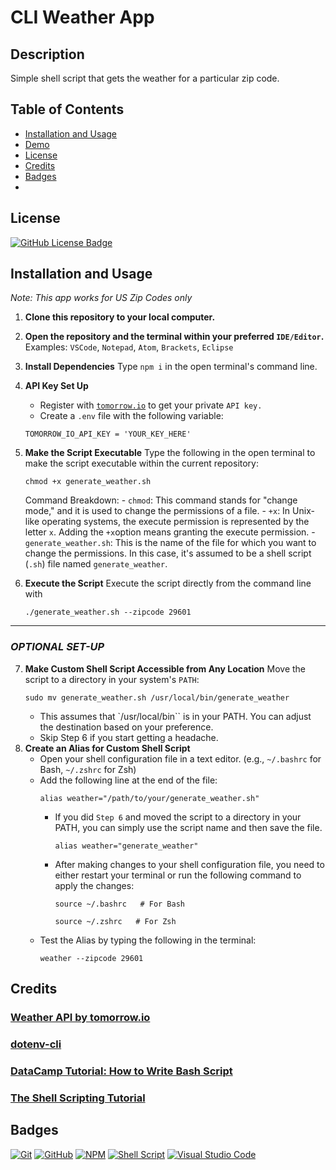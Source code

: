 # CLI Weather App

## Description

Simple shell script that gets the weather for a particular zip code.

## Table of Contents
- [Installation and Usage](#installation-and-usage)
- [Demo]()
- [License](#license)
- [Credits](#credits)
- [Badges](#badges)
- 

## License

[![GitHub License Badge](https://img.shields.io/github/license/Ileriayo/markdown-badges?style=for-the-badge)](https://github.com/victoriamcn/CLI-Weather/blob/main/LICENSE)

## Installation and Usage

*Note: This app works for US Zip Codes only*

1. **Clone this repository to your local computer.**
2. **Open the repository and the terminal within your preferred `IDE/Editor`.**
    Examples: `VSCode`, `Notepad`, `Atom`, `Brackets`, `Eclipse`
3. **Install Dependencies**
    Type `npm i` in the open terminal's command line.
4. **API Key Set Up** 
   - Register with [`tomorrow.io`](https://app.tomorrow.io/signin?_gl=1*dxtskt*_ga*MTkxNDc5Mzk2LjE3MDY1NzY4NTY.*_ga_FYZPGBJRTX*MTcwNjU4MjkzNC4yLjEuMTcwNjU4Mjk0Mi4wLjAuMA..&return_to=%2Fdevelopment%2Fkeys) to get your private `API key.`
    - Create a `.env` file with the following variable:
    ```
    TOMORROW_IO_API_KEY = 'YOUR_KEY_HERE'
    ```
5. **Make the Script Executable**
    Type the following in the open terminal to make the script executable within the current repository:
    ```
    chmod +x generate_weather.sh
    ```
    Command Breakdown:
        - `chmod`: This command stands for "change mode," and it is used to change the permissions of a file.
        - `+x`: In Unix-like operating systems, the execute permission is represented by the letter `x`. Adding the `+x`option means granting the execute permission.
        - `generate_weather.sh`: This is the name of the file for which you want to change the permissions. In this case, it's assumed to be a shell script (`.sh`) file named `generate_weather`.

6. **Execute the Script**
    Execute the script directly from the command line with
    ```
    ./generate_weather.sh --zipcode 29601

    ```
---
### ***OPTIONAL SET-UP***
7. **Make Custom Shell Script Accessible from Any Location**
    Move the script to a directory in your system's `PATH`:
    ```
    sudo mv generate_weather.sh /usr/local/bin/generate_weather
    ```
    - This assumes that `/usr/local/bin`` is in your PATH. You can adjust the destination based on your preference.
    - Skip Step 6 if you start getting a headache.
8. **Create an Alias for Custom Shell Script**
    - Open your shell configuration file in a text editor. (e.g., `~/.bashrc` for Bash, `~/.zshrc` for Zsh)
    - Add the following line at the end of the file:
        ```
        alias weather="/path/to/your/generate_weather.sh"
        ```
        - If you did `Step 6` and moved the script to a directory in your PATH, you can simply use the script name and then save the file.
            ```
            alias weather="generate_weather"
            ```
        - After making changes to your shell configuration file, you need to either restart your terminal or run the following command to apply the changes:
            ```
            source ~/.bashrc   # For Bash
            ```
            ```
            source ~/.zshrc   # For Zsh
            ```
    - Test the Alias by typing the following in the terminal:
        ```
        weather --zipcode 29601
        ```

## Credits

### [Weather API by tomorrow.io](https://www.tomorrow.io/a/faq/weather-api/can-i-get-weather-data-by-zip-code-using-an-api/)

### [dotenv-cli](https://www.npmjs.com/package/dotenv-cli)

### [DataCamp Tutorial: How to Write Bash Script](https://www.datacamp.com/tutorial/how-to-write-bash-script-tutorial)

### [The Shell Scripting Tutorial](https://www.shellscript.sh/)

## Badges

[![Git](https://img.shields.io/badge/git-%23F05033.svg?style=for-the-badge&logo=git&logoColor=white)](https://git-scm.com/)
[![GitHub](https://img.shields.io/badge/github-%23121011.svg?style=for-the-badge&logo=github&logoColor=white)](https://docs.github.com/en/get-started/quickstart/hello-world)
[![NPM](https://img.shields.io/badge/NPM-%23CB3837.svg?style=for-the-badge&logo=npm&logoColor=white)](https://www.npmjs.com/)
[![Shell Script](https://img.shields.io/badge/shell_script-%23121011.svg?style=for-the-badge&logo=gnu-bash&logoColor=white)]((https://www.shellscript.sh/))
[![Visual Studio Code](https://img.shields.io/badge/Visual%20Studio%20Code-0078d7.svg?style=for-the-badge&logo=visual-studio-code&logoColor=white)](https://code.visualstudio.com/)